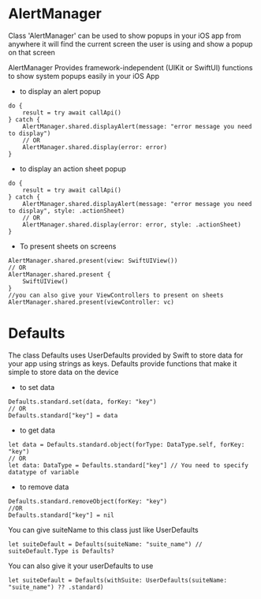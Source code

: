 # AlertManager

Class 'AlertManager' can be used to show popups in your iOS app from anywhere it will find the current screen the user is using and show a popup on that screen

AlertManager Provides framework-independent (UIKit or SwiftUI) functions to show system popups easily in your iOS App
- to display an alert popup
```
do {
    result = try await callApi()
} catch {
    AlertManager.shared.displayAlert(message: "error message you need to display")
    // OR
    AlertManager.shared.display(error: error)
}
```

- to display an action sheet popup
```
do {
    result = try await callApi()
} catch {
    AlertManager.shared.displayAlert(message: "error message you need to display", style: .actionSheet)
    // OR
    AlertManager.shared.display(error: error, style: .actionSheet)
}
```

- To present sheets on screens
```
AlertManager.shared.present(view: SwiftUIView())
// OR
AlertManager.shared.present {
    SwiftUIView()
}
//you can also give your ViewControllers to present on sheets
AlertManager.shared.present(viewController: vc)
```

# Defaults
The class Defaults uses UserDefaults provided by Swift to store data for your app using strings as keys.
Defaults provide functions that make it simple to store data on the device
- to set data
```
Defaults.standard.set(data, forKey: "key")
// OR
Defaults.standard["key"] = data
```
- to get data
```
let data = Defaults.standard.object(forType: DataType.self, forKey: "key")
// OR
let data: DataType = Defaults.standard["key"] // You need to specify datatype of variable 
```
- to remove data
```
Defaults.standard.removeObject(forKey: "key")
//OR
Defaults.standard["key"] = nil
```

You can give suiteName to this class just like UserDefaults 
```
let suiteDefault = Defaults(suiteName: "suite_name") // suiteDefault.Type is Defaults?
```

You can also give it your userDefaults to use
```
let suiteDefault = Defaults(withSuite: UserDefaults(suiteName: "suite_name") ?? .standard)
```

